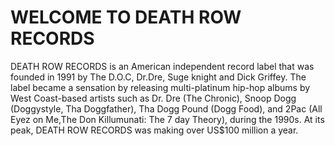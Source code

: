 <html>
   <head>
      <meta charset = "utf-8">
 <h1>WELCOME TO DEATH ROW RECORDS</h1>
   </head>

<body>
<p>DEATH ROW RECORDS is an American independent record label that was founded in 1991 by The D.O.C, Dr.Dre, Suge knight and Dick Griffey. The label became a sensation by releasing multi-platinum hip-hop albums by West Coast-based artists such as Dr. Dre (The Chronic), Snoop Dogg (Doggystyle, Tha Doggfather), Tha Dogg Pound (Dogg Food), and 2Pac (All Eyez on Me,The Don Killumunati: The 7 day Theory), during the 1990s. At its peak, DEATH ROW RECORDS was making over US$100 million a year.</p>
</body>
<html>
